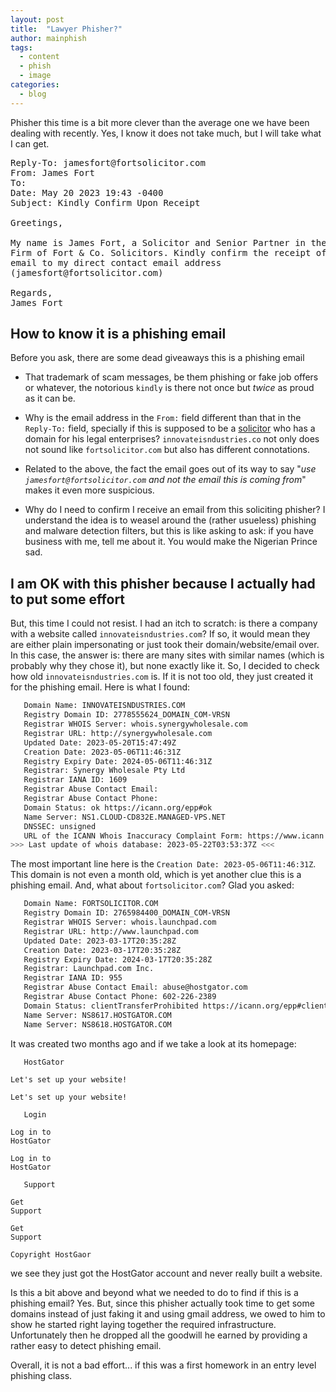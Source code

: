 ```yaml
---
layout: post
title:  "Lawyer Phisher?"
author: mainphish
tags:
  - content
  - phish
  - image
categories: 
  - blog
---
```


Phisher this time is a bit more clever than the average one we have been 
dealing with recently. Yes, I know it does not take much, but I will take
what I can get. 

<pre>
Reply-To: jamesfort@fortsolicitor.com
From: James Fort <jamesf@innovateisndustries.com>
To: <cluelessSheep@example.com>
Date: May 20 2023 19:43 -0400
Subject: Kindly Confirm Upon Receipt

Greetings,

My name is James Fort, a Solicitor and Senior Partner in the Law
Firm of Fort & Co. Solicitors. Kindly confirm the receipt of this
email to my direct contact email address
(jamesfort@fortsolicitor.com)

Regards,
James Fort
</pre>

## How to know it is a phishing email

Before you ask, there are some dead giveaways this is a phishing email

- That trademark of scam messages, be them phishing or fake job offers or
whatever, the notorious `kindly` is there not once but *twice* as proud as 
it can be.

- Why is the email address in the `From:` field different than that in the
`Reply-To:` field, specially if this is supposed to be a 
[solicitor](https://en.wikipedia.org/wiki/Solicitor) who has a domain for
his legal enterprises? `innovateisndustries.co` not only does not sound like
`fortsolicitor.com` but also has different connotations. 

- Related to the above, the fact the email goes out of its way to say "*use
`jamesfort@fortsolicitor.com` and not the email this is coming from*" makes
it even more suspicious.

- Why do I need to confirm I receive an email from this soliciting phisher?
I understand the idea is to weasel around the (rather usueless) phishing and
malware detection filters, but this is like asking to ask: if you have business with me, tell me about it.
You would make the Nigerian Prince sad.

## I am OK with this phisher because I actually had to put some effort

But, this time I could not resist. I had an itch to scratch: is there a
company with a website called `innovateisndustries.com`? If so, it would mean
they are either plain impersonating or just took their domain/website/email
over. In this case, the answer is: there are many sites with similar names
(which is probably why they chose it), but none exactly like it. So, I decided
to check how old `innovateisndustries.com` is. If it is not too old, they
just created it for the phishing email. Here is what I found:

```bash
   Domain Name: INNOVATEISNDUSTRIES.COM
   Registry Domain ID: 2778555624_DOMAIN_COM-VRSN
   Registrar WHOIS Server: whois.synergywholesale.com
   Registrar URL: http://synergywholesale.com
   Updated Date: 2023-05-20T15:47:49Z
   Creation Date: 2023-05-06T11:46:31Z
   Registry Expiry Date: 2024-05-06T11:46:31Z
   Registrar: Synergy Wholesale Pty Ltd
   Registrar IANA ID: 1609
   Registrar Abuse Contact Email:
   Registrar Abuse Contact Phone:
   Domain Status: ok https://icann.org/epp#ok
   Name Server: NS1.CLOUD-CD832E.MANAGED-VPS.NET
   DNSSEC: unsigned
   URL of the ICANN Whois Inaccuracy Complaint Form: https://www.icann.org/wicf/
>>> Last update of whois database: 2023-05-22T03:53:37Z <<<
```

The most important line here is the `Creation Date: 2023-05-06T11:46:31Z`. 
This domain is not even a month old, which is yet another clue this is a 
phishing email. And, what about `fortsolicitor.com`? Glad you asked:

```bash
   Domain Name: FORTSOLICITOR.COM
   Registry Domain ID: 2765984400_DOMAIN_COM-VRSN
   Registrar WHOIS Server: whois.launchpad.com
   Registrar URL: http://www.launchpad.com
   Updated Date: 2023-03-17T20:35:28Z
   Creation Date: 2023-03-17T20:35:28Z
   Registry Expiry Date: 2024-03-17T20:35:28Z
   Registrar: Launchpad.com Inc.
   Registrar IANA ID: 955
   Registrar Abuse Contact Email: abuse@hostgator.com
   Registrar Abuse Contact Phone: 602-226-2389
   Domain Status: clientTransferProhibited https://icann.org/epp#clientTransferProhibited
   Name Server: NS8617.HOSTGATOR.COM
   Name Server: NS8618.HOSTGATOR.COM
```

It was created two months ago and if we take a look at its homepage:

```
   HostGator                                                                    
                                                                                
Let's set up your website!                                                      
                                                                                
Let's set up your website!                                                      
                                                                                
   Login                                                                        
                                                                                
Log in to                                                                       
HostGator                                                                       
                                                                                
Log in to                                                                       
HostGator                                                                       
                                                                                
   Support                                                                      
                                                                                
Get                                                                             
Support                                                                         
                                                                                
Get                                                                             
Support                                                                         
                                                                                
Copyright HostGaor
```

we see they just got the HostGator account and never really built a website.

Is this a bit above and beyond what we needed to do to find if this is a 
phishing email? Yes. But, since this phisher actually took time to get some
domains instead of just faking it and using gmail address, we owed to him
to show he started right laying together the required infrastructure.
Unfortunately then he dropped all the goodwill he earned by providing a
rather easy to detect phishing email.

Overall, it is not a bad effort... if this was a first homework in an 
entry level phishing class.
